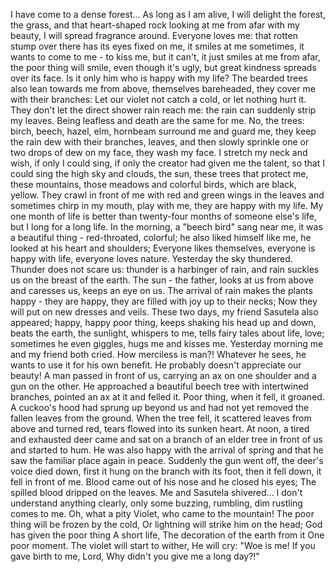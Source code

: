 I have come to a dense forest... 
As long as I am alive, I will delight the forest, the grass, and that heart-shaped rock looking at me from afar with my beauty, I will spread fragrance around. 
Everyone loves me: that rotten stump over there has its eyes fixed on me, it smiles at me sometimes, it wants to come to me - to kiss me, but it can't, it just smiles at me from afar, the poor thing will smile, even though it's ugly, but great kindness spreads over its face.
Is it only him who is happy with my life? 
The bearded trees also lean towards me from above, themselves bareheaded, they cover me with their branches: Let our violet not catch a cold, or let nothing hurt it. 
They don't let the direct shower rain reach me: the rain can suddenly strip my leaves. 
Being leafless and death are the same for me. 
No, the trees: birch, beech, hazel, elm, hornbeam surround me and guard me, they keep the rain dew with their branches, leaves, and then slowly sprinkle one or two drops of dew on my face, they wash my face. 
I stretch my neck and wish, if only I could sing, if only the creator had given me the talent, so that I could sing the high sky and clouds, the sun, these trees that protect me, these mountains, those meadows and colorful birds, which are black, yellow. 
They crawl in front of me with red and green wings in the leaves and sometimes chirp in my mouth, play with me, they are happy with my life. 
My one month of life is better than twenty-four months of someone else's life, but I long for a long life. 
In the morning, a "beech bird" sang near me, it was a beautiful thing - red-throated, colorful; he also liked himself like me, he looked at his heart and shoulders; Everyone likes themselves, everyone is happy with life, everyone loves nature.
Yesterday the sky thundered. 
Thunder does not scare us: thunder is a harbinger of rain, and rain suckles us on the breast of the earth. 
The sun - the father, looks at us from above and caresses us, keeps an eye on us. 
The arrival of rain makes the plants happy - they are happy, they are filled with joy up to their necks; Now they will put on new dresses and veils. 
These two days, my friend Sasutela also appeared; happy, happy poor thing, keeps shaking his head up and down, beats the earth, the sunlight, whispers to me, tells fairy tales about life, love; sometimes he even giggles, hugs me and kisses me. 
Yesterday morning me and my friend both cried.
How merciless is man?! 
Whatever he sees, he wants to use it for his own benefit. 
He probably doesn't appreciate our beauty! 
A man passed in front of us, carrying an ax on one shoulder and a gun on the other. 
He approached a beautiful beech tree with intertwined branches, pointed an ax at it and felled it. 
Poor thing, when it fell, it groaned. 
A cuckoo's hood had sprung up beyond us and had not yet removed the fallen leaves from the ground. 
When the tree fell, it scattered leaves from above and turned red, tears flowed into its sunken heart.
At noon, a tired and exhausted deer came and sat on a branch of an elder tree in front of us and started to hum. 
He was also happy with the arrival of spring and that he saw the familiar place again in peace. 
Suddenly the gun went off, the deer's voice died down, first it hung on the branch with its foot, then it fell down, it fell in front of me. Blood came out of his nose and he closed his eyes; The spilled blood dripped on the leaves. 
Me and Sasutela shivered... 
I don't understand anything clearly, only some buzzing, rumbling, dim rustling comes to me.
Oh, what a pity Violet, who came to the mountain! 
The poor thing will be frozen by the cold, Or lightning will strike him on the head; 
God has given the poor thing A short life, 
The decoration of the earth from it One poor moment. 
The violet will start to wither, He will cry: "Woe is me! 
If you gave birth to me, Lord, Why didn't you give me a long day?!"